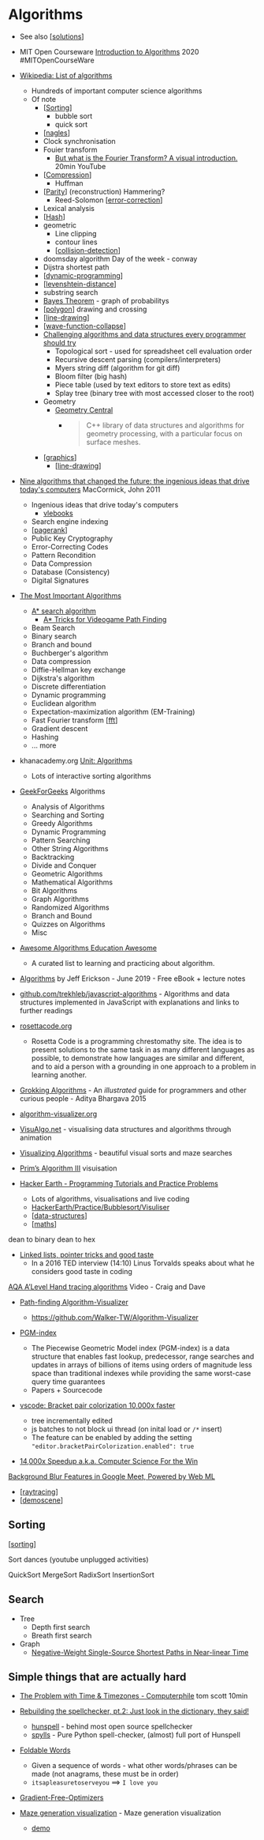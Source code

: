 Algorithms
==========

* See also [[solutions]]

* MIT Open Courseware [Introduction to Algorithms](https://ocw.mit.edu/courses/6-006-introduction-to-algorithms-spring-2020/) 2020 #MITOpenCourseWare

* [Wikipedia: List of algorithms](https://en.wikipedia.org/wiki/List_of_algorithms)
    * Hundreds of important computer science algorithms
    * Of note
        * [[Sorting]]
            * bubble sort
            * quick sort
        * [[nagles]]
        * Clock synchronisation
        * Fouier transform
            * [But what is the Fourier Transform? A visual introduction.](https://www.youtube.com/watch?v=spUNpyF58BY) 20min YouTube
        * [[Compression]]
            * Huffman
        * [[Parity]] (reconstruction) Hammering?
            * Reed-Solomon [[error-correction]]
        * Lexical analysis
        * [[Hash]]
        * geometric
            * Line clipping
            * contour lines
            * [[collision-detection]]
        * doomsday algorithm Day of the week - conway
        * Dijstra shortest path
        * [[dynamic-programming]]
        * [[levenshtein-distance]]
        * substring search
        * [Bayes Theorem](https://cs4fndownloads.files.wordpress.com/2021/05/cs4fnissue27.pdf) - graph of probabilitys
        * [[polygon]] drawing and crossing
        * [[line-drawing]]
        * [[wave-function-collapse]]
        * [Challenging algorithms and data structures every programmer should try](https://austinhenley.com/blog/challengingalgorithms.html)
            * Topological sort - used for spreadsheet cell evaluation order
            * Recursive descent parsing (compilers/interpreters)
            * Myers string diff (algorithm for git diff)
            * Bloom filter (big hash)
            * Piece table (used by text editors to store text as edits)
            * Splay tree (binary tree with most accessed closer to the root)
        * Geometry
            * [Geometry Central](https://geometry-central.net/)
                * > C++ library of data structures and algorithms for geometry processing, with a particular focus on surface meshes.
        * [[graphics]]
            * [[line-drawing]]

* [Nine algorithms that changed the future: the ingenious ideas that drive today's computers]() MacCormick, John 2011
    * Ingenious ideas that drive today's computers
        * [vlebooks](https://r3.vlereader.com/Reader?ean=9781400839568)
    * Search engine indexing
    * [[pagerank]]
    * Public Key Cryptography
    * Error-Correcting Codes
    * Pattern Recondition
    * Data Compression
    * Database (Consistency)
    * Digital Signatures
* [The Most Important Algorithms](https://www3.risc.jku.at/people/ckoutsch/stuff/e_algorithms.html)
    * [A* search algorithm](https://isaaccomputerscience.org/concepts/dsa_search_a_star?examBoard=all&stage=all&topic=pathfinding)
        * [A* Tricks for Videogame Path Finding](https://timmastny.com/blog/a-star-tricks-for-videogame-path-finding/)
    * Beam Search
    * Binary search
    * Branch and bound
    * Buchberger's algorithm
    * Data compression
    * Diffie-Hellman key exchange
    * Dijkstra's algorithm
    * Discrete differentiation
    * Dynamic programming
    * Euclidean algorithm
    * Expectation-maximization algorithm (EM-Training)
    * Fast Fourier transform [[fft]]
    * Gradient descent
    * Hashing
    * ... more


* khanacademy.org [Unit: Algorithms](https://www.khanacademy.org/computing/computer-science/algorithms)
    * Lots of interactive sorting algorithms
* [GeekForGeeks](https://www.geeksforgeeks.org/fundamentals-of-algorithms/) Algorithms
    * Analysis of Algorithms
    * Searching and Sorting
    * Greedy Algorithms
    * Dynamic Programming
    * Pattern Searching
    * Other String Algorithms
    * Backtracking
    * Divide and Conquer
    * Geometric Algorithms
    * Mathematical Algorithms
    * Bit Algorithms
    * Graph Algorithms
    * Randomized Algorithms
    * Branch and Bound
    * Quizzes on Algorithms
    * Misc

* [Awesome Algorithms Education Awesome](https://github.com/gaerae/awesome-algorithms-education)
    * A curated list to learning and practicing about algorithm. 


* [Algorithms](http://jeffe.cs.illinois.edu/teaching/algorithms/) by Jeff Erickson - June 2019 - Free eBook + lecture notes
* [github.com/trekhleb/javascript-algorithms](https://github.com/trekhleb/javascript-algorithms) - Algorithms and data structures implemented in JavaScript with explanations and links to further readings 
* [rosettacode.org](http://rosettacode.org)
    * Rosetta Code is a programming chrestomathy site. The idea is to present solutions to the same task in as many different languages as possible, to demonstrate how languages are similar and different, and to aid a person with a grounding in one approach to a problem in learning another.

* [Grokking Algorithms](https://www.manning.com/books/grokking-algorithms) - An _illustrated_ guide for programmers and other curious people - Aditya Bhargava 2015

* [algorithm-visualizer.org](https://algorithm-visualizer.org/)
* [VisuAlgo.net](https://visualgo.net/en) - visualising data structures and algorithms through animation
* [Visualizing Algorithms](https://bost.ocks.org/mike/algorithms/) - beautiful visual sorts and maze searches
* [Prim’s Algorithm III](https://bl.ocks.org/mbostock/11377353) visuisation
  
* [Hacker Earth - Programming Tutorials and Practice Problems](https://www.hackerearth.com/practice/)
    * Lots of algorithms, visualisations and live coding
    * [HackerEarth/Practice/Bubblesort/Visuliser](https://www.hackerearth.com/practice/algorithms/sorting/bubble-sort/visualize/)
    * [[data-structures]]
    * [[maths]]


dean to binary
dean to hex


* [Linked lists, pointer tricks and good taste](https://github.com/mkirchner/linked-list-good-taste)
    * In a 2016 TED interview (14:10) Linus Torvalds speaks about what he considers good taste in coding

[AQA A’Level Hand tracing algorithms](https://www.youtube.com/watch?v=CwLnL--66tY) Video - Craig and Dave


* [Path-finding Algorithm-Visualizer](https://algo-visualiser.herokuapp.com/)
    * https://github.com/Walker-TW/Algorithm-Visualizer


* [PGM-index](https://pgm.di.unipi.it/)
    * The Piecewise Geometric Model index (PGM-index) is a data structure that enables fast lookup, predecessor, range searches and updates in arrays of billions of items using orders of magnitude less space than traditional indexes while providing the same worst-case query time guarantees
    * Papers + Sourcecode

* [vscode: Bracket pair colorization 10,000x faster](https://code.visualstudio.com/blogs/2021/09/29/bracket-pair-colorization)
    * tree incrementally edited
    * js batches to not block ui thread (on inital load or `/*` insert)
    * The feature can be enabled by adding the setting `"editor.bracketPairColorization.enabled": true`

* [14,000x Speedup a.k.a. Computer Science For the Win](http://james.hiebert.name/blog/work/2015/09/14/CS-FTW.html)


[Background Blur Features in Google Meet, Powered by Web ML](https://ai.googleblog.com/2020/10/background-features-in-google-meet.html)

* [[raytracing]]
* [[demoscene]]

Sorting
-------

[[sorting]]

Sort dances (youtube unplugged activities)

QuickSort
MergeSort
RadixSort
InsertionSort

Search
------

* Tree
    * Depth first search
    * Breath first search
* Graph
    * [Negative-Weight Single-Source Shortest Paths in Near-linear Time](https://arxiv.org/abs/2203.03456)


Simple things that are actually hard
-------------------------------------

* [The Problem with Time & Timezones - Computerphile](https://www.youtube.com/watch?v=-5wpm-gesOY) tom scott 10min
* [Rebuilding the spellchecker, pt.2: Just look in the dictionary, they said!](https://zverok.github.io/blog/2021-01-09-spellchecker-2.html)
    * [hunspell](http://hunspell.github.io/) - behind most open source spellchecker
    * [spylls](https://github.com/zverok/spylls) - Pure Python spell-checker, (almost) full port of Hunspell 


* [Foldable Words](http://bit-player.org/2021/foldable-words)
    * Given a sequence of words - what other words/phrases can be made (not anagrams, these must be in order)
    * `itsapleasuretoserveyou`   ==>   `I love you`


* [Gradient-Free-Optimizers](https://github.com/SimonBlanke/Gradient-Free-Optimizers)

* [Maze generation visualization](https://github.com/pakastin/maze) -  Maze generation visualization 
    * [demo](https://pakastin.github.io/maze)

[//begin]: # "Autogenerated link references for markdown compatibility"
[solutions]: solutions.md "Solutions"
[Sorting]: sorting.md "Sorting"
[nagles]: nagles.md "Nagles"
[Compression]: compression.md "Compression"
[Parity]: parity.md "Parity"
[error-correction]: error-correction.md "Error"
[Hash]: hash.md "Hash"
[collision-detection]: collision-detection.md "Collision Detection"
[dynamic-programming]: dynamic-programming.md "Dynamic Programming"
[levenshtein-distance]: levenshtein-distance.md "Levenshtein distance"
[polygon]: polygon.md "Polygon"
[line-drawing]: line-drawing.md "line-drawing"
[wave-function-collapse]: wave-function-collapse.md "Wave Function Collapse"
[graphics]: graphics.md "Graphics"
[pagerank]: pagerank.md "PageRank"
[fft]: fft.md "Fast Fourier transform (FFT)"
[data-structures]: data-structures.md "Data Structures"
[maths]: maths.md "Maths"
[raytracing]: raytracing.md "Raytracing"
[demoscene]: demoscene.md "Demoscene"
[sorting]: sorting.md "Sorting"
[//end]: # "Autogenerated link references"
